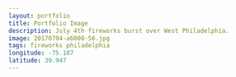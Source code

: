 ```yaml
---
layout: portfolio
title: Portfolio Image
description: July 4th fireworks burst over West Philadelphia.
image: 20170704-a6000-56.jpg
tags: fireworks philadelphia
longitude: -75.187
latitude: 39.947
---
```

